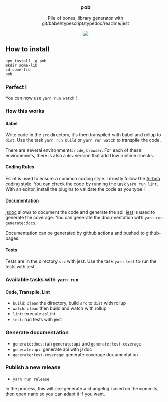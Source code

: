 <h3 align="center">
  pob
</h3>

<p align="center">
  Pile of bones, library generator with git/babel/typescript/typedoc/readme/jest
</p>

<p align="center">
  <a href="https://npmjs.org/package/pob"><img src="https://img.shields.io/npm/v/pob.svg?style=flat-square"></a>
</p>

## How to install

```
npm install -g pob
mkdir some-lib
cd some-lib
pob
```

### Perfect !

You can now use `yarn run watch` !

### How this works

#### Babel

Write code in the `src` directory, it's then transpiled with babel and rollup to `dist`.
Use the task `yarn run build` or `yarn run watch` to transpile the code.

There are several environments: `node`, `browser`.
For each of these environments, there is also a `dev` version that add flow runtime checks.

#### Coding Rules

Eslint is used to ensure a common coding style. I mostly follow the [Airbnb coding style](https://github.com/airbnb/javascript/blob/master/README.md).
You can check the code by running the task `yarn run lint`. With an editor, install the plugins to validate the code as you type !

#### Documentation

[jsdoc](http://usejsdoc.org/) allows to document the code and generate the api.
[jest](https://www.npmjs.com/package/jest) is used to generate the coverage.
You can generate the documentation with `yarn run generate:docs`.

Documentation can be generated by github actions and pushed to github-pages.

#### Tests

Tests are in the directory `src` with jest. Use the task `yarn test` to run the tests with jest.

### Available tasks with `yarn run`

#### Code, Transpile, Lint

- `build`: `clean` the directory, build `src` to `dist` with rollup
- `watch`: `clean` then build and watch with rollup
- `lint`: execute `eslint`
- `test`: run tests with jest

### Generate documentation

- `generate:docs`: run `generate:api` and `generate:test-coverage`
- `generate:api`: generate api with jsdoc
- `generate:test-coverage`: generate coverage documentation

### Publish a new release

- `yarn run release`

In the process, this will pre-generate a changelog based on the commits, then open nano so you can adapt it if you want.
